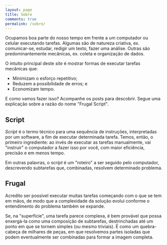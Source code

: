 ```yaml
---
layout: page
title: Sobre
comments: true
permalink: /sobre/
---
```


Ocupamos boa parte do nosso tempo em frente a um computador ou celular
executando tarefas. Algumas são de natureza criativa, ex. comunicar-se,
estudar, redigir um texto, fazer uma análise. Outras são predominantemente
mecânicas, ex. coleta e organização de dados.

O intuito principal deste _site_ é mostrar formas de executar tarefas mecânicas
que:

- Minimizam o esforço repetitivo;
- Reduzem a possibilidade de erros; e
- Economizam tempo.

E como vamos fazer isso? Acompanhe os posts para descobrir. Segue uma
explicação sobre a razão do nome "Frugal Script".

## Script

_Script_ é o termo técnico para uma sequência de instruções, interpretadas por
um software, a fim de executar determinada tarefa. Temos, então, o primeiro
ingrediente: ao invés de executar as tarefas manualmente, vai "instruir" o
computador a fazer isso por você, com maior eficiência, precisão e em menos
tempo.

Em outras palavras, o _script_ é um "roteiro" a ser seguido pelo computador,
descrevendo subtarefas que, combinadas, resolvem determinado problema.

## Frugal

Acredito ser possível executar muitas tarefas começando com o que se tem em
mãos, de modo que a complexidade da solução evolui conforme o entendimento do
problema também se expande.

Se, na "superfície", uma tarefa parece complexa, é bem provável que possa
enxergá-la como uma composição de subtarefas, destrinchadas até um ponto em que
se tornem simples (ou mesmo triviais). É como um quebra-cabeça de milhares de
peças, em que resolvemos partes isoladas que podem eventualmente ser combinadas
para formar a imagem completa.

